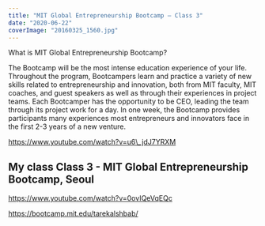 ```yaml
---
title: "MIT Global Entrepreneurship Bootcamp – Class 3"
date: "2020-06-22"
coverImage: "20160325_1560.jpg"
---
```


What is MIT Global Entrepreneurship Bootcamp?

The Bootcamp will be the most intense education experience of your life.  
Throughout the program, Bootcampers learn and practice a variety of new skills related to entrepreneurship and innovation, both from MIT faculty, MIT coaches, and guest speakers as well as through their experiences in project teams. Each Bootcamper has the opportunity to be CEO, leading the team through its project work for a day. In one week, the Bootcamp provides participants many experiences most entrepreneurs and innovators face in the first 2-3 years of a new venture.

https://www.youtube.com/watch?v=u6\_jdJ7YRXM

## My class Class 3 - MIT Global Entrepreneurship Bootcamp, Seoul

https://www.youtube.com/watch?v=0ovIQeVqEQc

https://bootcamp.mit.edu/tarekalshbab/
